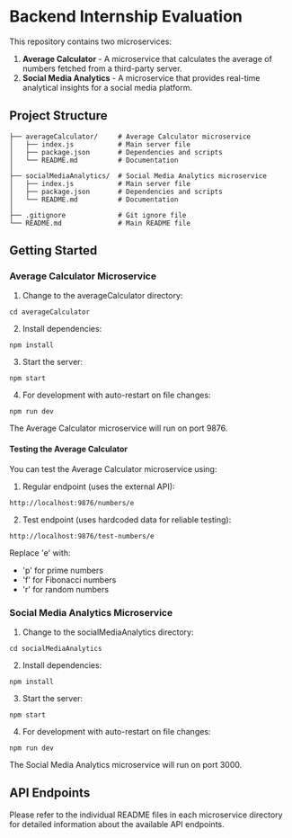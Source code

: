 # Backend Internship Evaluation

This repository contains two microservices:

1. **Average Calculator** - A microservice that calculates the average of numbers fetched from a third-party server.
2. **Social Media Analytics** - A microservice that provides real-time analytical insights for a social media platform.

## Project Structure

```
├── averageCalculator/     # Average Calculator microservice
│   ├── index.js           # Main server file
│   ├── package.json       # Dependencies and scripts
│   └── README.md          # Documentation
│
├── socialMediaAnalytics/  # Social Media Analytics microservice
│   ├── index.js           # Main server file
│   ├── package.json       # Dependencies and scripts
│   └── README.md          # Documentation
│
├── .gitignore             # Git ignore file
└── README.md              # Main README file
```

## Getting Started

### Average Calculator Microservice

1. Change to the averageCalculator directory:
```
cd averageCalculator
```

2. Install dependencies:
```
npm install
```

3. Start the server:
```
npm start
```

4. For development with auto-restart on file changes:
```
npm run dev
```

The Average Calculator microservice will run on port 9876.

#### Testing the Average Calculator

You can test the Average Calculator microservice using:

1. Regular endpoint (uses the external API):
```
http://localhost:9876/numbers/e
```

2. Test endpoint (uses hardcoded data for reliable testing):
```
http://localhost:9876/test-numbers/e
```

Replace 'e' with:
- 'p' for prime numbers
- 'f' for Fibonacci numbers
- 'r' for random numbers

### Social Media Analytics Microservice

1. Change to the socialMediaAnalytics directory:
```
cd socialMediaAnalytics
```

2. Install dependencies:
```
npm install
```

3. Start the server:
```
npm start
```

4. For development with auto-restart on file changes:
```
npm run dev
```

The Social Media Analytics microservice will run on port 3000.

## API Endpoints

Please refer to the individual README files in each microservice directory for detailed information about the available API endpoints. 